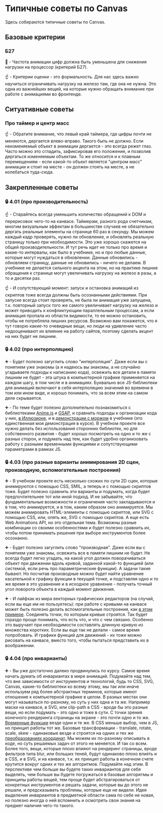 # Типичные советы по Canvas


Здесь собираются типичные советы по Canvas.


## Базовые критерии

### Б27

:red_circle: - Частота анимации цифр должна быть уменьшена для снижения нагрузки на процессор (критерий Б27).

:point_up: - Критерии оценки - это формальность. Для нас здесь важно научиться ограничивать нагрузку на железо там, где она не нужна. Это одна из важнейших вещей, на которые нужно обращать внимание при работе с анимациями во фронтенде.


## Ситуативные советы


### Про таймер и центр масс

:point_up: - Обратите внимание, что левый край таймера, где цифры почти не меняются, дергается влево-вправо. Такого быть не должно. Если неизменяемый объект в анимации дергается - это всегда режет глаз. Часто можно это сгладить, зафиксировав его положение, и позволив дергаться изменяемым объектам. То же относится и к плавным перемещениям - если какой-то объект является "центром масс" анимации и стоит на месте - он должен стоять на месте, а не колебаться туда-сюда.


## Закрепленные советы


### :lock: 4.01 (про производительность)

:point_up: - Старайтесь всегда уменьшить количество обращений к DOM и перерисовок чего-то на канвасе. Таймерам, разного рода счетчикам, многим визуальным эффектам в большинстве случаев не обязательно дергать реальные элементы на странице 60 раз в секунду. Мы можем каждый кадр проверять, нужно ли обновление, и обновлять реальную страницу только при необходимости. Это уже хорошо скажется на общей производительности. И тут речь идет не только про время и какие-то интервалы, как было в учебнике, но и про любые данные, которые могут нуждаться в обновлении. Данные обновились - обновляем страницу, данные не обновились - ничего не делаем. В учебнике не делается сильного акцента на этом, но на практике лишние обращения к странице могут увеличивать нагрузку на железо в разы, а то и десятки раз.

:point_up: - И сопутствующий момент: запуск и остановка анимаций из скриптов тоже всегда должны быть осознанными действиями. При запуске всегда стоит проверять, не была ли анимация уже запущена, т.к. повторный запуск того же самого увеличивает нагрузку на железо и может приводить к конфликтующим параллельным процессам, а если анимация пропала из области видимости, то ее можно остановить, чтобы не потребляла лишних ресурсов. Возможно вам покажется, что я тут говорю какие-то очевидные вещи, но люди на удивление часто недооценивают их влияние на работу сайтов, поэтому сделать акцент на них будет не лишним.


### :lock: 4.02 (про интерполяцию)

:heavy_plus_sign: - Будет полезно загуглить слово "интерполяция". Даже если вы с понятием уже знакомы (а я надеюсь вы знакомы, а не случайно угадываете подходы к написанию кода), освежить все детали в памяти лишним не будет - эта штука в компьютерной графике применяется на каждом шагу, в том числе и в анимациях. Буквально все JS-библиотеки для анимаций включают в себя интерполяцию значений во времени в том или ином виде, и хорошо понимать, что за всем этим на самом деле скрывается.

:heavy_plus_sign: - По теме будет полезно дополнительно познакомиться с библиотеками [Anime.js](https://animejs.com/) и [GSAP](https://greensock.com/gsap/), и сравнить подходы к организации кода у них, [в Иллюзионе](https://github.com/htmlacademy-animation/illusion/blob/master/source/js/modules/whale-canvas-animation.js), и в [демонстрации с моржом](https://up.htmlacademy.ru/animation/1/demos/5157) в учебнике (это единственная моя демонстрация в курсе). В учебном проекте все нужно делать без использования сторонних библиотек, но для собственного развития - будет хорошо посмотреть на одно и то же с разных сторон, и подумать над тем, как будет удобно организовать работу с разными временными функциями и сопутствующими параметрами в рамках JS.


### :lock: 4.03 (про разные варианты анимирования 2D сцен, производную, вспомогательные построения)

:heavy_plus_sign: - В учебном проекте есть несколько схожих по сути 2D сцен, которые анимируются с помощью CSS, SMIL, а теперь и с помощью скриптов тоже. Будет полезно сравнить эти варианты и подумать, когда будет предпочтительнее тот или иной подход. И не забывайте, что фундаментальные возможности и ограничения часто закладываются и в том, что анимируется, и в том, каким образом оно анимируется. Мы можем анимировать HTML-элементы с помощью скриптов, или SVG с помощью CSS, или, опять же, SVG с помощью скриптов. А еще есть Web Animations API, но это отдельная тема. Возможны разные комбинации со своими особенностями и будет полезно сравнить их, чтобы потом принимать решения при выборе инструментов более осознанно.

:heavy_plus_sign: - Будет полезно загуглить слово "производная". Даже если вы с понятием уже знакомы, освежить все в памяти лишним не будет. Не всегда будет легко угадать, на какой угол должен поворачиваться объект при движении вдоль кривой, заданной какой-то функцией (или системой, если речь про параметрические функции). А задачи такие бывают. Но посчитав производные можно будет найти уравнение касательной к графику функции в текущей точке, и подставляя одно и то же время в это уравнение и в исходное уравнение - получать точный угол поворота объекта в каждый момент движения.

:heavy_plus_sign: - И лайфхак из мира векторных графических редакторов (на случай, если вы еще им не пользуетесь): при работе с кривыми на канвасе может быть полезно делать вспомогательные построения, как [в этом примере](https://codepen.io/sfi0zy/pen/VwKgQPB). Соединять точки, по которым кривые строятся. Так будет гораздо проще понимать, что есть что, и что с чем связано. Особенно это выручает при необходимости составлять длинную кривую из множества коротких. Если вы еще так не делали - самое время попробовать. И графики функций для движений - их тоже можно рисовать на канвасе, вместо того, чтобы пытаться представить их в воображении.


### :lock: 4.04 (про инварианты)

:heavy_plus_sign: - Вы уже достаточно далеко продвинулись по курсу. Самое время начать думать об инвариантах в мире анимаций. Подумайте над тем, что вне зависимости от инструментов и технологий, будь то CSS, SVG, Canvas, какие-то библиотеки ко всему этому, мы так или иначе используем ряд более абстрактных терминов, которые имеют отношение к компьютерной графике в целом. В разных местах они могут называться по-разному, но суть у них одна и та же. Например маски на канвасе, в SVG, или clip-path в CSS - вроде бы это разные вещи, но если подумать - это одно и тоже в сути. С точки зрения конечного рендеринга страницы на экране - это почти одно и то же. [Временные функции](https://habr.com/ru/post/518006/) везде одни и те же. В CSS меньше выбор, чем в JS, но принцип работы тот же. Базовые трансформации - translate, rotate, scale, skew - одинаковые везде и строятся на одних и тех же [преобразованиях координат](https://habr.com/ru/post/520078/). Мы можем их по-разному описывать в коде, но суть решаемых задач от этого не меняется. И так со всем. Более того, вещи, которые плохо влияют на рендеринг страницы, вроде фильтров типа blur, или больших теней, будут одинаково плохо влиять и в CSS, и в SVG, и на канвасе, т.к. их принцип работы в конечном счете крутится вокруг одних и тех же алгоритмов. Подумайте над этим. В перспективе чем больше вы будете таких инвариантов для себя выделять, чем больше вы будете погружаться в базовые алгоритмы и принципы работы вещей, тем проще будет абстрагироваться от конкретных инструментов и решать задачи, которые вы до этого не решали, и предсказывать проблемы, которые еще не видели. Идея выделения инвариантов в предметной области сама по себе не новая, но полезно иногда о ней вспомнить и осмотреть свои знания на предмет наличия чего-то такого.

